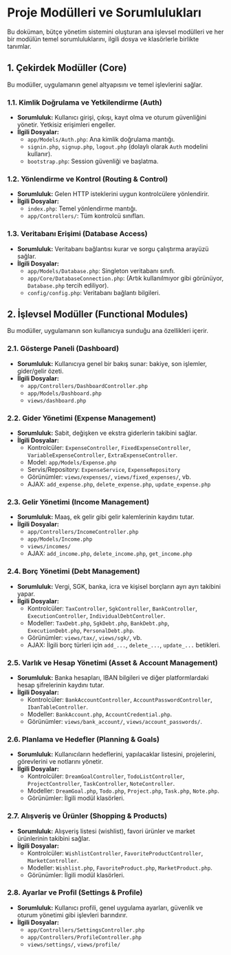 # Proje Modülleri ve Sorumlulukları

Bu doküman, bütçe yönetim sistemini oluşturan ana işlevsel modülleri ve her bir modülün temel sorumluluklarını, ilgili dosya ve klasörlerle birlikte tanımlar.

## 1. Çekirdek Modüller (Core)

Bu modüller, uygulamanın genel altyapısını ve temel işlevlerini sağlar.

### 1.1. Kimlik Doğrulama ve Yetkilendirme (Auth)
*   **Sorumluluk:** Kullanıcı girişi, çıkışı, kayıt olma ve oturum güvenliğini yönetir. Yetkisiz erişimleri engeller.
*   **İlgili Dosyalar:**
    *   `app/Models/Auth.php`: Ana kimlik doğrulama mantığı.
    *   `signin.php`, `signup.php`, `logout.php` (dolaylı olarak `Auth` modelini kullanır).
    *   `bootstrap.php`: Session güvenliği ve başlatma.

### 1.2. Yönlendirme ve Kontrol (Routing & Control)
*   **Sorumluluk:** Gelen HTTP isteklerini uygun kontrolcülere yönlendirir.
*   **İlgili Dosyalar:**
    *   `index.php`: Temel yönlendirme mantığı.
    *   `app/Controllers/`: Tüm kontrolcü sınıfları.

### 1.3. Veritabanı Erişimi (Database Access)
*   **Sorumluluk:** Veritabanı bağlantısı kurar ve sorgu çalıştırma arayüzü sağlar.
*   **İlgili Dosyalar:**
    *   `app/Models/Database.php`: Singleton veritabanı sınıfı.
    *   `app/Core/DatabaseConnection.php`: (Artık kullanılmıyor gibi görünüyor, `Database.php` tercih ediliyor).
    *   `config/config.php`: Veritabanı bağlantı bilgileri.

## 2. İşlevsel Modüller (Functional Modules)

Bu modüller, uygulamanın son kullanıcıya sunduğu ana özellikleri içerir.

### 2.1. Gösterge Paneli (Dashboard)
*   **Sorumluluk:** Kullanıcıya genel bir bakış sunar: bakiye, son işlemler, gider/gelir özeti.
*   **İlgili Dosyalar:**
    *   `app/Controllers/DashboardController.php`
    *   `app/Models/Dashboard.php`
    *   `views/dashboard.php`

### 2.2. Gider Yönetimi (Expense Management)
*   **Sorumluluk:** Sabit, değişken ve ekstra giderlerin takibini sağlar.
*   **İlgili Dosyalar:**
    *   Kontrolcüler: `ExpenseController`, `FixedExpenseController`, `VariableExpenseController`, `ExtraExpenseController`.
    *   Model: `app/Models/Expense.php`
    *   Servis/Repository: `ExpenseService`, `ExpenseRepository`
    *   Görünümler: `views/expenses/`, `views/fixed_expenses/`, vb.
    *   AJAX: `add_expense.php`, `delete_expense.php`, `update_expense.php`

### 2.3. Gelir Yönetimi (Income Management)
*   **Sorumluluk:** Maaş, ek gelir gibi gelir kalemlerinin kaydını tutar.
*   **İlgili Dosyalar:**
    *   `app/Controllers/IncomeController.php`
    *   `app/Models/Income.php`
    *   `views/incomes/`
    *   AJAX: `add_income.php`, `delete_income.php`, `get_income.php`

### 2.4. Borç Yönetimi (Debt Management)
*   **Sorumluluk:** Vergi, SGK, banka, icra ve kişisel borçların ayrı ayrı takibini yapar.
*   **İlgili Dosyalar:**
    *   Kontrolcüler: `TaxController`, `SgkController`, `BankController`, `ExecutionController`, `IndividualDebtController`.
    *   Modeller: `TaxDebt.php`, `SgkDebt.php`, `BankDebt.php`, `ExecutionDebt.php`, `PersonalDebt.php`.
    *   Görünümler: `views/tax/`, `views/sgk/`, vb.
    *   AJAX: İlgili borç türleri için `add_...`, `delete_...`, `update_...` betikleri.

### 2.5. Varlık ve Hesap Yönetimi (Asset & Account Management)
*   **Sorumluluk:** Banka hesapları, IBAN bilgileri ve diğer platformlardaki hesap şifrelerinin kaydını tutar.
*   **İlgili Dosyalar:**
    *   Kontrolcüler: `BankAccountController`, `AccountPasswordController`, `IbanTableController`.
    *   Modeller: `BankAccount.php`, `AccountCredential.php`.
    *   Görünümler: `views/bank_account/`, `views/account_passwords/`.

### 2.6. Planlama ve Hedefler (Planning & Goals)
*   **Sorumluluk:** Kullanıcıların hedeflerini, yapılacaklar listesini, projelerini, görevlerini ve notlarını yönetir.
*   **İlgili Dosyalar:**
    *   Kontrolcüler: `DreamGoalController`, `TodoListController`, `ProjectController`, `TaskController`, `NoteController`.
    *   Modeller: `DreamGoal.php`, `Todo.php`, `Project.php`, `Task.php`, `Note.php`.
    *   Görünümler: İlgili modül klasörleri.

### 2.7. Alışveriş ve Ürünler (Shopping & Products)
*   **Sorumluluk:** Alışveriş listesi (wishlist), favori ürünler ve market ürünlerinin takibini sağlar.
*   **İlgili Dosyalar:**
    *   Kontrolcüler: `WishlistController`, `FavoriteProductController`, `MarketController`.
    *   Modeller: `Wishlist.php`, `FavoriteProduct.php`, `MarketProduct.php`.
    *   Görünümler: İlgili modül klasörleri.

### 2.8. Ayarlar ve Profil (Settings & Profile)
*   **Sorumluluk:** Kullanıcı profili, genel uygulama ayarları, güvenlik ve oturum yönetimi gibi işlevleri barındırır.
*   **İlgili Dosyalar:**
    *   `app/Controllers/SettingsController.php`
    *   `app/Controllers/ProfileController.php`
    *   `views/settings/`, `views/profile/`